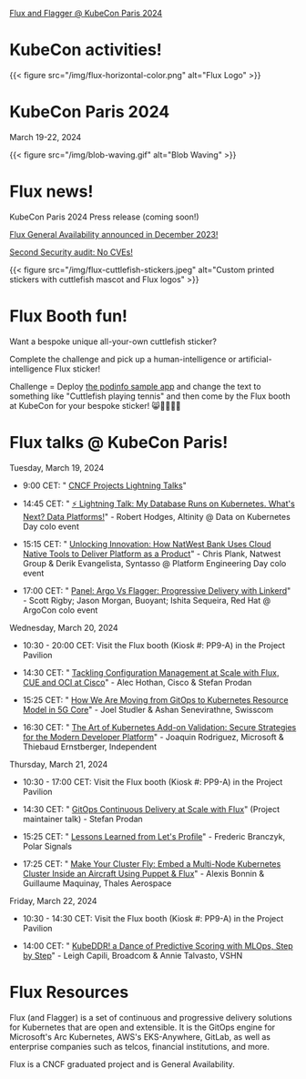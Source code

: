 [Flux and Flagger @ KubeCon Paris 2024](/kubecon)

# KubeCon activities!


<div class="clearfix">
<div class="flux-logo-inner-header-left">
{{< figure src="/img/flux-horizontal-color.png" alt="Flux Logo" >}}
</div>

<div class="float-header-kubecon"><h1>KubeCon Paris 2024</h1><p>March 19-22, 2024</p></div>


<div class="inner-header-right-align">
{{< figure src="/img/blob-waving.gif" alt="Blob Waving" >}}
</div></div>

# Flux news!

KubeCon Paris 2024 Press release (coming soon!)

[Flux General Availability announced in December 2023!](https://fluxcd.io/blog/2023/12/flux-v2.2.0/)

[Second Security audit: No CVEs!](https://fluxcd.io/blog/2023/11/flux-security-audit/)


<div class="clearfix">
  <div class="stickers-float-left">
{{< figure src="/img/flux-cuttlefish-stickers.jpeg" alt="Custom printed stickers with cuttlefish mascot and Flux logos" >}}
</div>


<div class="float-booth-fun"><h1>Flux Booth fun!</h1><p>Want a bespoke unique all-your-own cuttlefish sticker?</p><p>Complete the challenge and pick up a human-intelligence or artificial-intelligence Flux sticker!</p><p>Challenge = Deploy <a href="https://github.com/stefanprodan/podinfo">the podinfo sample app</a> and change the text to something like "Cuttlefish playing tennis" and then come by the Flux booth at KubeCon for your bespoke sticker! 😸👩🏻‍🎨🎨</p></div></div>

# Flux talks @ KubeCon Paris!

Tuesday, March 19, 2024

- 9:00 CET: " [CNCF Projects Lightning Talks](https://sched.co/1ZOFb)"

- 14:45 CET: " [⚡ Lightning Talk: My Database Runs on Kubernetes. What's Next? Data Platforms!](https://sched.co/1YFiG)" \- Robert Hodges, Altinity @ Data on Kubernetes Day colo event

- 15:15 CET: " [Unlocking Innovation: How NatWest Bank Uses Cloud Native Tools to Deliver Platform as a Product](https://sched.co/1YFif)" \- Chris Plank, Natwest Group & Derik Evangelista, Syntasso @ Platform Engineering Day colo event

- 17:00 CET: " [Panel: Argo Vs Flagger: Progressive Delivery with Linkerd](https://sched.co/1YFjm)" \- Scott Rigby; Jason Morgan, Buoyant; Ishita Sequeira, Red Hat @ ArgoCon colo event


Wednesday, March 20, 2024

- 10:30 - 20:00 CET: Visit the Flux booth (Kiosk #: PP9-A) in the Project Pavilion

- 14:30 CET: " [Tackling Configuration Management at Scale with Flux, CUE and OCI at Cisco](https://sched.co/1YeMe)" \- Alec Hothan, Cisco & Stefan Prodan

- 15:25 CET: " [How We Are Moving from GitOps to Kubernetes Resource Model in 5G Core](https://sched.co/1YeN2)" \- Joel Studler & Ashan Senevirathne, Swisscom

- 16:30 CET: " [The Art of Kubernetes Add-on Validation: Secure Strategies for the Modern Developer Platform](https://sched.co/1YeN8)" \- Joaquin Rodriguez, Microsoft & Thiebaud Ernstberger, Independent


Thursday, March 21, 2024

- 10:30 - 17:00 CET: Visit the Flux booth (Kiosk #: PP9-A) in the Project Pavilion

- 14:30 CET: " [GitOps Continuous Delivery at Scale with Flux](https://sched.co/1YhhG)" (Project maintainer talk) - Stefan Prodan

- 15:25 CET: " [Lessons Learned from Let's Profile](https://sched.co/1YePX)" \- Frederic Branczyk, Polar Signals

- 17:25 CET: " [Make Your Cluster Fly: Embed a Multi-Node Kubernetes Cluster Inside an Aircraft Using Puppet & Flux](https://sched.co/1YeQA)" \- Alexis Bonnin & Guillaume Maquinay, Thales Aerospace


Friday, March 22, 2024

- 10:30 - 14:30 CET: Visit the Flux booth (Kiosk #: PP9-A) in the Project Pavilion

- 14:00 CET: " [KubeDDR! a Dance of Predictive Scoring with MLOps, Step by Step](https://sched.co/1YeRR)" \- Leigh Capili, Broadcom & Annie Talvasto, VSHN


# Flux Resources

Flux (and Flagger) is a set of continuous and progressive delivery solutions for Kubernetes that are open and extensible. It is the GitOps engine for Microsoft's Arc Kubernetes, AWS's EKS-Anywhere, GitLab, as well as enterprise companies such as telcos, financial institutions, and more.

Flux is a CNCF graduated project and is General Availability.
